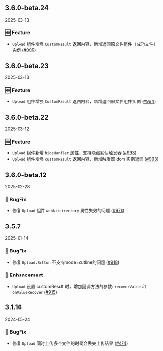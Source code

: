 ## 3.6.0-beta.24
2025-03-13

### 🆕 Feature

- `Upload` 组件增强 `CustomResult` 返回内容，新增返回原文件组件（成功文件）实例 ([#995](https://github.com/sheinsight/shineout-next/pull/995))

## 3.6.0-beta.23
2025-03-13

### 🆕 Feature

- `Upload` 组件增强 `CustomResult` 返回内容，新增返回原文件组件实例 ([#994](https://github.com/sheinsight/shineout-next/pull/994))

## 3.6.0-beta.22
2025-03-12

### 🆕 Feature

- `Upload` 组件新增 `hideHandler` 属性，支持隐藏默认触发器 ([#993](https://github.com/sheinsight/shineout-next/pull/993))
- `Upload` 组件增强 `customResult` 返回内容，新增触发器 dom 实例返回 ([#993](https://github.com/sheinsight/shineout-next/pull/993))

## 3.6.0-beta.12
2025-02-28

### 🐞 BugFix

- 修复 `Upload` 组件 `webkitdirectory` 属性失效的问题 ([#978](https://github.com/sheinsight/shineout-next/pull/978))

## 3.5.7
2025-01-14

### 🐞 BugFix

- 修复 `Upload.Button` 不支持mode=outline的问题 ([#918](https://github.com/sheinsight/shineout-next/pull/918))

### 💎 Enhancement

- `Upload` 设置 customResult 时，增加回调方法的参数: `recoverValue` 和 `onValueRecover` ([#915](https://github.com/sheinsight/shineout-next/pull/915))


## 3.1.16
2024-05-24

### 🐞 BugFix

- 修复 `Upload` 同时上传多个文件的时候会丢失上传结果 ([#474](https://github.com/sheinsight/shineout-next/pull/474))
